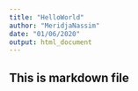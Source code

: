 ```yaml
---
title: "HelloWorld"
author: "MeridjaNassim"
date: "01/06/2020"
output: html_document
---
```

## This is markdown file